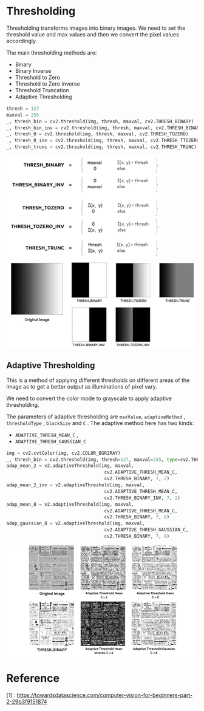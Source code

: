 # Thresholding

Thresholding transforms images into binary images. We need to set the threshold value and max values and then we convert the pixel values accordingly.

The main thresholding methods are:

- Binary
- Binary Inverse
- Threshold to Zero
- Threshold to Zero Inverse
- Threshold Truncation
- Adaptive Thresholding

```python
thresh = 127
maxval = 255
_, thresh_bin = cv2.threshold(img, thresh, maxval, cv2.THRESH_BINARY)
_, thresh_bin_inv = cv2.threshold(img, thresh, maxval, cv2.THRESH_BINARY_INV)
_, thresh_0 = cv2.threshold(img, thresh, maxval, cv2.THRESH_TOZERO)
_, thresh_0_inv = cv2.threshold(img, thresh, maxval, cv2.THRESH_TTOZERO_INV)
_, thresh_trunc = cv2.threshold(img, thresh, maxval, cv2.THRESH_TRUNC)
```

<img src='../assets/thresh_func.png' />

<img src='../assets/thresh.png' />

## Adaptive Thresholding

This is a method of applying different thresholds on different areas of the image as to get a better output as illuminations of pixel vary.

We need to convert the color mode to grayscale to apply adaptive thresholding.

The parameters of adaptive thresholding are `maxValue`, `adaptiveMethod` , `thresholdType` , `blockSize` and `C` . The adaptive method here has two kinds: 

- `ADAPTIVE_THRESH_MEAN_C` , 
- `ADAPTIVE_THRESH_GAUSSIAN_C`

```python
img = cv2.cvtColor(img, cv2.COLOR_BGR2RAY)
_, thresh_bin = cv2.threshold(img, thresh=127, maxval=255, type=cv2.THRESH_BINARY)
adap_mean_2 = v2.adaptiveThreshold(img, maxval, 
                                    cv2.ADAPTIVE_THRESH_MEAN_C, 
                                    cv2.THRESH_BINARY, 7, 2)
adap_mean_2_inv = v2.adaptiveThreshold(img, maxval, 
                                    cv2.ADAPTIVE_THRESH_MEAN_C, 
                                    cv2.THRESH_BINARY_INV, 7, 2)
adap_mean_8 = v2.adaptiveThreshold(img, maxval, 
                                    cv2.ADAPTIVE_THRESH_MEAN_C, 
                                    cv2.THRESH_BINARY, 7, 8)
adap_gaussian_8 = v2.adaptiveThreshold(img, maxval, 
                                    cv2.ADAPTIVE_THRESH_GAUSSIAN_C, 
                                    cv2.THRESH_BINARY, 7, 8)
```

<img src='../assets/adaptive.png' />







# Reference

[1] : https://towardsdatascience.com/computer-vision-for-beginners-part-2-29b3f9151874
